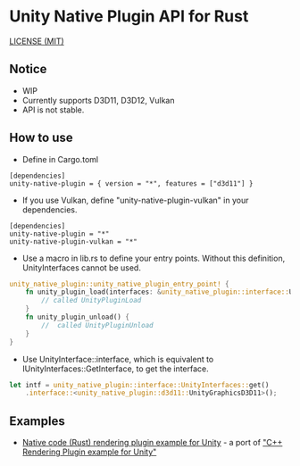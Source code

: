 Unity Native Plugin API for Rust
=====

[LICENSE (MIT)](LICENSE)

## Notice

* WIP
* Currently supports D3D11, D3D12, Vulkan
* API is not stable.

## How to use

* Define in Cargo.toml
```cargo
[dependencies]
unity-native-plugin = { version = "*", features = ["d3d11"] }
```
* If you use Vulkan, define "unity-native-plugin-vulkan" in your dependencies.
```cargo
[dependencies]
unity-native-plugin = "*"
unity-native-plugin-vulkan = "*"
```
    
* Use a macro in lib.rs to define your entry points. Without this definition, UnityInterfaces cannot be used.
```rust
unity_native_plugin::unity_native_plugin_entry_point! {
    fn unity_plugin_load(interfaces: &unity_native_plugin::interface::UnityInterfaces) {
        // called UnityPluginLoad
    }
    fn unity_plugin_unload() {
        //  called UnityPluginUnload
    }
}
```
* Use UnityInterface::interface, which is equivalent to IUnityInterfaces::GetInterface, to get the interface.
```rust
let intf = unity_native_plugin::interface::UnityInterfaces::get()
    .interface::<unity_native_plugin::d3d11::UnityGraphicsD3D11>();
```

## Examples

* [Native code (Rust) rendering plugin example for Unity](https://github.com/aosoft/unity-native-rendering-plugin-example-rs) - a port of ["C++ Rendering Plugin example for Unity"](https://github.com/Unity-Technologies/NativeRenderingPlugin)
